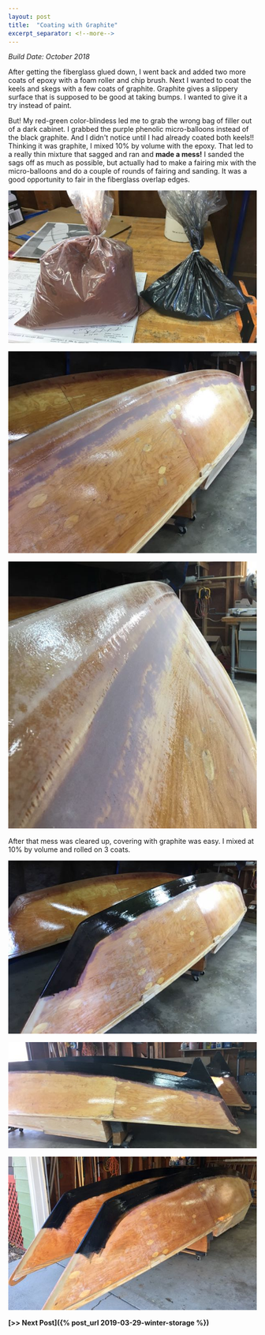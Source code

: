 ```yaml
---
layout: post
title:  "Coating with Graphite"
excerpt_separator: <!--more-->
---
```


*Build Date: October 2018*

After getting the fiberglass glued down, I went back and added two more coats of epoxy with a foam roller and chip brush. Next I wanted to coat the keels and skegs with a few coats of graphite. Graphite gives a slippery surface that is supposed to be good at taking bumps. I wanted to give it a try instead of paint.

<!--more-->

But! My red-green color-blindess led me to grab the wrong bag of filler out of a dark cabinet. I grabbed the purple phenolic micro-balloons instead of the black graphite. And I didn't notice until I had already coated both keels!! Thinking it was graphite, I mixed 10% by volume with the epoxy. That led to a really thin mixture that sagged and ran and **made a mess!** I sanded the sags off as much as possible, but actually had to make a fairing mix with the micro-balloons and do a couple of rounds of fairing and sanding. It was a good opportunity to fair in the fiberglass overlap edges.

![Phenolic Micro-Balloons On the Left](/assets/images/graphite-1.jpg)

![Sags Sanded Out](/assets/images/graphite-2.jpg)

![More Filler Added for Fairing](/assets/images/graphite-3.jpg)

After that mess was cleared up, covering with graphite was easy. I mixed at 10% by volume and rolled on 3 coats.

![First Coat of Graphite](/assets/images/graphite-4.jpg)

![Graphite Done](/assets/images/graphite-5.jpg)

![Graphite Done](/assets/images/graphite-6.jpg)

**[>> Next Post]({% post_url 2019-03-29-winter-storage %})**
